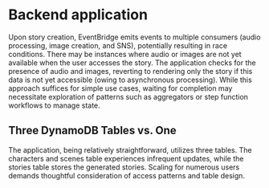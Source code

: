 # Backend application

Upon story creation, EventBridge emits events to multiple consumers (audio processing, image creation, and SNS), potentially resulting in race conditions. There may be instances where audio or images are not yet available when the user accesses the story. The application checks for the presence of audio and images, reverting to rendering only the story if this data is not yet accessible (owing to asynchronous processing). While this approach suffices for simple use cases, waiting for completion may necessitate exploration of patterns such as aggregators or step function workflows to manage state.

## Three DynamoDB Tables vs. One

The application, being relatively straightforward, utilizes three tables. The characters and scenes table experiences infrequent updates, while the stories table stores the generated stories. Scaling for numerous users demands thoughtful consideration of access patterns and table design.
